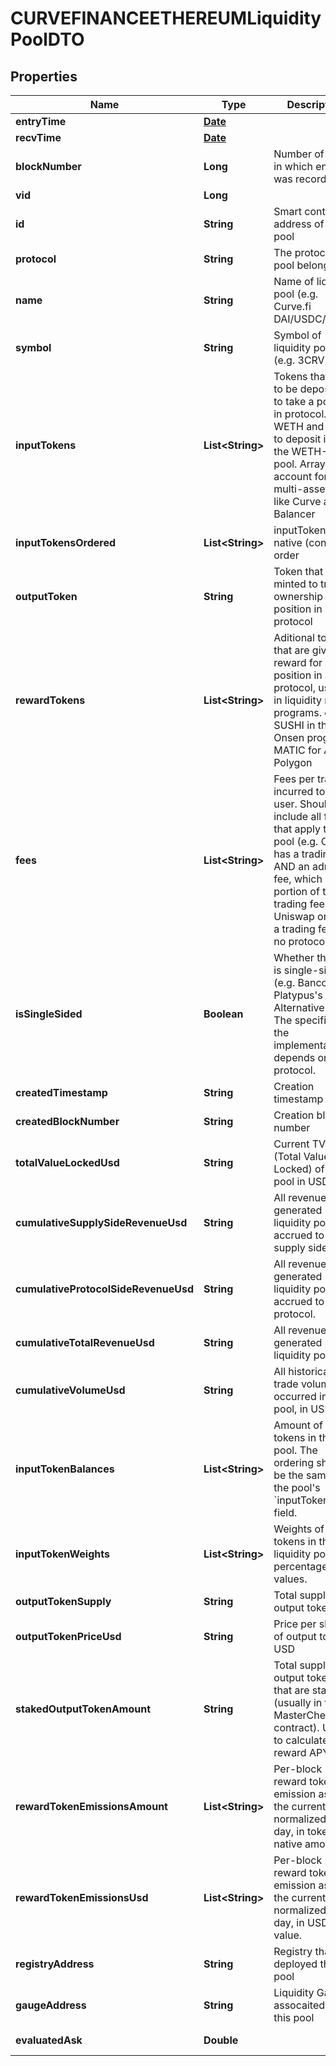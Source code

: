 

# CURVEFINANCEETHEREUMLiquidityPoolDTO

## Properties

Name | Type | Description | Notes
------------ | ------------- | ------------- | -------------
**entryTime** | [**Date**](Date.md) |  |  [optional]
**recvTime** | [**Date**](Date.md) |  |  [optional]
**blockNumber** | **Long** | Number of block in which entity was recorded. |  [optional]
**vid** | **Long** |  |  [optional]
**id** | **String** | Smart contract address of the pool |  [optional]
**protocol** | **String** | The protocol this pool belongs to |  [optional]
**name** | **String** | Name of liquidity pool (e.g. Curve.fi DAI/USDC/USDT) |  [optional]
**symbol** | **String** | Symbol of liquidity pool (e.g. 3CRV) |  [optional]
**inputTokens** | **List&lt;String&gt;** | Tokens that need to be deposited to take a position in protocol. e.g. WETH and USDC to deposit into the WETH-USDC pool. Array to account for multi-asset pools like Curve and Balancer |  [optional]
**inputTokensOrdered** | **List&lt;String&gt;** | inputTokens in native (contract) order |  [optional]
**outputToken** | **String** | Token that is minted to track ownership of position in protocol |  [optional]
**rewardTokens** | **List&lt;String&gt;** | Aditional tokens that are given as reward for position in a protocol, usually in liquidity mining programs. e.g. SUSHI in the Onsen program, MATIC for Aave Polygon |  [optional]
**fees** | **List&lt;String&gt;** | Fees per trade incurred to the user. Should include all fees that apply to a pool (e.g. Curve has a trading fee AND an admin fee, which is a portion of the trading fee. Uniswap only has a trading fee and no protocol fee.) |  [optional]
**isSingleSided** | **Boolean** | Whether this pool is single-sided (e.g. Bancor, Platypus&#39;s Alternative Pool). The specifics of the implementation depends on the protocol. |  [optional]
**createdTimestamp** | **String** | Creation timestamp |  [optional]
**createdBlockNumber** | **String** | Creation block number |  [optional]
**totalValueLockedUsd** | **String** | Current TVL (Total Value Locked) of this pool in USD |  [optional]
**cumulativeSupplySideRevenueUsd** | **String** | All revenue generated by the liquidity pool, accrued to the supply side. |  [optional]
**cumulativeProtocolSideRevenueUsd** | **String** | All revenue generated by the liquidity pool, accrued to the protocol. |  [optional]
**cumulativeTotalRevenueUsd** | **String** | All revenue generated by the liquidity pool. |  [optional]
**cumulativeVolumeUsd** | **String** | All historical trade volume occurred in this pool, in USD |  [optional]
**inputTokenBalances** | **List&lt;String&gt;** | Amount of input tokens in the pool. The ordering should be the same as the pool&#39;s &#x60;inputTokens&#x60; field. |  [optional]
**inputTokenWeights** | **List&lt;String&gt;** | Weights of input tokens in the liquidity pool in percentage values. |  [optional]
**outputTokenSupply** | **String** | Total supply of output token. |  [optional]
**outputTokenPriceUsd** | **String** | Price per share of output token in USD |  [optional]
**stakedOutputTokenAmount** | **String** | Total supply of output tokens that are staked (usually in the MasterChef contract). Used to calculate reward APY. |  [optional]
**rewardTokenEmissionsAmount** | **List&lt;String&gt;** | Per-block reward token emission as of the current block normalized to a day, in token&#39;s native amount. |  [optional]
**rewardTokenEmissionsUsd** | **List&lt;String&gt;** | Per-block reward token emission as of the current block normalized to a day, in USD value. |  [optional]
**registryAddress** | **String** | Registry that deployed this pool |  [optional]
**gaugeAddress** | **String** | Liquidity Gauge assocaited with this pool |  [optional]
**evaluatedAsk** | **Double** |  |  [optional] [readonly]




